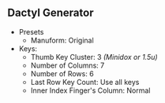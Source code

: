 ## Dactyl Generator

- Presets
    - Manuform: Original
- Keys:
    - Thumb Key Cluster: 3 *(Minidox or 1.5u)*
    - Number of Columns: 7
    - Number of Rows: 6
    - Last Row Key Count: Use all keys
    - Inner Index Finger's Column: Normal

